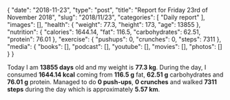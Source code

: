 {
    "date": "2018-11-23",
    "type": "post",
    "title": "Report for Friday 23rd of November 2018",
    "slug": "2018\/11\/23",
    "categories": [
        "Daily report"
    ],
    "images": [],
    "health": {
        "weight": 77.3,
        "height": 173,
        "age": 13855
    },
    "nutrition": {
        "calories": 1644.14,
        "fat": 116.5,
        "carbohydrates": 62.51,
        "protein": 76.01
    },
    "exercise": {
        "pushups": 0,
        "crunches": 0,
        "steps": 7311
    },
    "media": {
        "books": [],
        "podcast": [],
        "youtube": [],
        "movies": [],
        "photos": []
    }
}

Today I am <strong>13855 days</strong> old and my weight is <strong>77.3 kg</strong>. During the day, I consumed <strong>1644.14 kcal</strong> coming from <strong>116.5 g</strong> fat, <strong>62.51 g</strong> carbohydrates and <strong>76.01 g</strong> protein. Managed to do <strong>0 push-ups</strong>, <strong>0 crunches</strong> and walked <strong>7311 steps</strong> during the day which is approximately <strong>5.57 km</strong>.